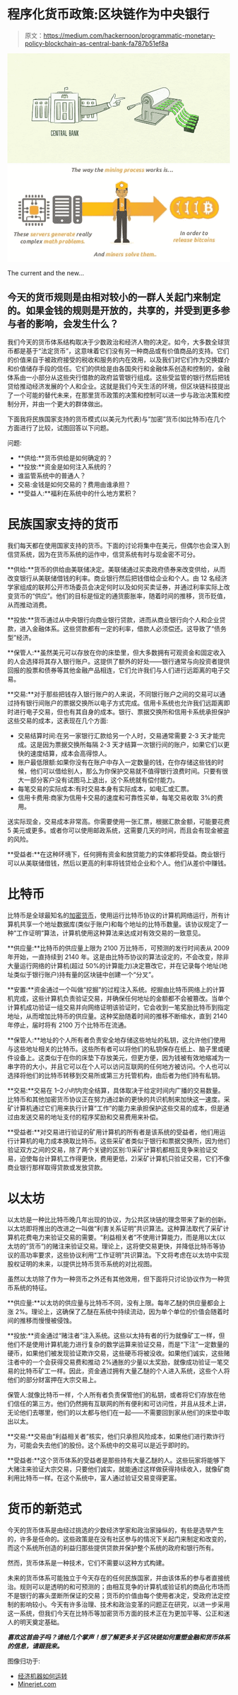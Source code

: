 # 程序化货币政策:区块链作为中央银行

> 原文：<https://medium.com/hackernoon/programmatic-monetary-policy-blockchain-as-central-bank-fa787b51ef8a>

![](img/9cc6ff8b8dc61211b7a53f7ac9f3bbfd.png)![](img/9937b0ef195ba16a5f6443f00844ec06.png)

The current and the new…

## 今天的货币规则是由相对较小的一群人关起门来制定的。如果金钱的规则是开放的，共享的，并受到更多参与者的影响，会发生什么？

我们今天的货币体系结构取决于少数政治和经济人物的决定。如今，大多数全球货币都是基于“法定货币”，这意味着它们没有另一种商品或有价值商品的支持。它们的价值来自于被政府接受的税收和服务的内在效用，以及我们对它们作为交换媒介和价值储存手段的信任。它们的供给是由各国央行和金融体系创造和控制的，金融体系由一小部分从这些央行借款的政府监管银行组成。这些受监管的银行然后把钱贷给推动经济发展的个人和企业。这就是我们今天生活的环境，但区块链科技提出了一个可能的替代未来，在那里货币政策的决策和控制可以进一步与政治决策和控制分开，并由一个更大的群体做出。

下面我将民族国家支持的货币模式(以美元为代表)与“加密”货币(如比特币)在几个方面进行了比较，试图回答以下问题。

问题:

*   **供给:**货币供给是如何确定的？
*   **投放:**资金是如何注入系统的？
*   谁监管系统中的普通人？
*   交易:金钱是如何交易的？费用由谁承担？
*   **受益人:**福利在系统中的什么地方累积？

# 民族国家支持的货币

我们每天都在使用国家支持的货币。下面的讨论将集中在美元，但偶尔也会深入到信贷系统，因为在货币系统的运作中，信贷系统有时与现金密不可分。

**供给:**货币的供给由美联储决定。美联储通过买卖政府债券来改变供给，从而改变银行从美联储借钱的利率。商业银行然后把钱借给企业和个人。由 12 名经济学家组成的联邦公开市场委员会决定何时以及如何买卖证券，并通过利率实际上改变货币的“供应”。他们的目标是恒定的通货膨胀率，随着时间的推移，货币贬值，从而推动消费。

**投放:**货币通过从中央银行向商业银行贷款，进而从商业银行向个人和企业贷款，进入金融体系。这些贷款都有一定的利率，借款人必须偿还。这导致了“债务型”经济。

**保管人:**虽然美元可以存放在你的床垫里，但大多数拥有可观资金和固定收入的人会选择将其存入银行账户。这提供了额外的好处——银行通常与向投资者提供回报的股票和债券等其他金融产品相连，它们允许我们与人们进行远距离的电子交易。

**交易:**对于那些把钱存入银行账户的人来说，不同银行账户之间的交易可以通过持有银行间账户的票据交换所以电子方式完成。信用卡系统也允许我们远距离即时进行电子交易，但也有其自身的成本。银行、票据交换所和信用卡系统承担保护这些交易的成本，这表现在几个方面:

*   交易结算时间:在另一家银行汇款给另一个人时，交易通常需要 2-3 天才能完成。这是因为票据交换所每隔 2-3 天才结算一次银行间的账户，如果它们以更快的速度结算，成本会高得惊人。
*   账户最低限额:如果你没有在账户中存入一定数量的钱，在你存储这些钱的时候，他们可以借给别人，那么为你保护交易就不值得银行浪费时间。只要有很大一部分客户没有试图马上退出，这个系统就有偿付能力。
*   每笔交易的实际成本:有时交易本身有实际成本，如电汇或汇票。
*   信用卡费用:商家为信用卡交易的速度和可靠性买单，每笔交易收取 3%的费用。

送实际现金，交易成本非常高。你需要使用一张汇票，根据汇款金额，可能要花费 5 美元或更多。或者你可以使用邮政系统，这需要几天的时间，而且会有现金被盗的风险。

**受益者:**在这种环境下，任何拥有资金和放贷能力的实体都将受益。商业银行可以从美联储借钱，然后以更高的利率将钱贷给企业和个人。他们从差价中赚钱。

# 比特币

比特币是全球最知名的[加密货币](https://hackernoon.com/tagged/cryptocurrency)，使用运行比特币协议的计算机网络运行，所有计算机共享一个地址数据库(类似于账户)和每个地址的比特币数量。该协议规定了一种“工作证明”算法，计算机使用这种算法来达成对有效交易的一致意见。

**供应量:**比特币的供应量上限为 2100 万比特币，可预测的发行时间表从 2009 年开始，一直持续到 2140 年。这是由比特币协议的算法设定的，不会改变，除非大量运行网络的计算机(超过 50%的计算能力)决定篡改它，并在记录每个地址(地址类似于银行账户)持有量的区块链中创建一个“分叉”。

**安置:**资金通过一个叫做“挖掘”的过程注入系统。挖掘由比特币网络上的计算机完成，这些计算机负责验证交易，并确保任何地址的金额都不会被篡改。当单个计算机成功验证一组交易并向网络证明该验证时，它会收到一笔奖励比特币到指定地址，从而增加比特币的供应量。这种奖励随着时间的推移不断缩水，直到 2140 年停止，届时将有 2100 万个比特币在流通。

**保管人:**地址的个人所有者负责安全地存储这些地址的私钥，这允许他们使用与这些地址相关的比特币。这些所有者可以将他们的私钥保存在纸上、脑子里或硬件设备上。这类似于在你的床垫下存放美元，但更方便，因为钱被有效地缩减为一串字符的大小，并且它可以在个人可以访问互联网的任何地方被访问。个人也可以选择将他们的比特币转移到交易所或第三方托管机构，由后者为他们持有私钥。

**交易:**交易在 1–2*小时*内完全结算，具体取决于给定时间内广播的交易数量。比特币和其他加密货币协议正在努力通过新的更快的共识机制来加快这一速度。采矿计算机通过它们用来执行计算“工作”的能力来承担保护这些交易的成本，但是通过由发送交易的地址支付的程序奖励和交易费用来补偿。

**受益者:**对交易进行验证的矿用计算机的所有者是该系统的受益者，他们用运行计算机的电力成本换取比特币。这些采矿者类似于银行和票据交换所，因为他们验证双方之间的交易，除了两个关键的区别:1)采矿计算机都相互竞争来验证交易，迫使每台计算机工作得更快，费用更低，2)采矿计算机只验证交易，它们不像商业银行那样取得贷款或发放贷款。

# 以太坊

以太坊是一种比比特币晚几年出现的协议，为公共区块链的理念带来了新的创新。以太坊即将推出的改进之一叫做“利害关系证明”共识算法。这种算法取代了采矿计算机花费电力来验证交易的需要。“利益相关者”不使用计算能力，而是用以太(以太坊的“货币”)的赌注来验证交易。理论上，这将使交易更快，并降低比特币等协议的高功率要求，这些协议利用“工作证明”共识算法。下文将考虑在以太坊中实现股权证明的未来，以提供比特币货币系统的对比视图。

虽然以太坊除了作为一种货币之外还有其他效用，但下面将只讨论协议作为一种货币系统的特征。

**供应量:**以太坊的供应量与比特币不同，没有上限。每年乙醚的供应量都会上涨 2%。理论上，这确保了乙醚在系统中持续流动，因为单个单位的价值会随着时间的推移而慢慢被侵蚀。

**投放:**资金通过“赌注者”注入系统。这些以太持有者的行为就像矿工一样，但他们不是使用计算机能力进行复杂的数学运算来验证交易，而是“下注”一定数量的硬币，如果他们被发现验证欺诈交易，这些硬币将被没收。如果他们诚实，这些赌注者中的一个会获得交易费和推动 2%通胀的少量以太奖励，就像成功验证一笔交易的比特币矿工一样。因此，资金通过拥有大量乙醚的个人进入系统，这些个人将他们的部分财富押在大宗交易上。

保管人:就像比特币一样，个人所有者负责保管他们的私钥，或者将它们存放在他们信任的第三方。他们仍然拥有互联网的所有便利和可访问性，并且从技术上讲，无论他们去哪里，他们的以太都与他们在一起——不需要回到家从他们的床垫中取出以太。

**交易:**交易由“利益相关者”核实，他们只承担风险成本，如果他们进行欺诈行为，可能会失去他们的股份。这个系统中的交易可以是近乎即时的。

**受益者:**这个货币体系的受益者是那些持有大量乙醚的人。这些玩家将能够下大赌注来验证大宗交易，只要他们诚实，就能通过这样做获得持续收入，就像矿商利用比特币一样。在这个系统中，富人通过验证交易变得更富。

# 货币的新范式

今天的货币体系是由经过挑选的少数经济学家和政治家操纵的，有些是选举产生的，许多是任命的。这些政策是在没有社区参与的情况下关起门来制定和改变的，而这个系统所创造的利益归那些提供贷款并保护整个系统的政府和银行所有。

然而，货币体系是一种技术，它们不需要以这种方式构建。

未来的货币体系可能独立于今天存在的任何民族国家，并由该体系的参与者直接统治。规则可以是透明的和可预测的；由相互竞争的计算机或验证机的商品化市场而不是银行的寡头垄断所保证的交易；货币的价值由每个使用者决定，受政府法定控制的影响较小。今天有许多治理、技术和政治变革的问题正在研究，以进一步采用这一系统，但我们今天在比特币等加密货币方面的技术正在为更加平等、公正和迷人的明天奠定基础。

***喜欢这首曲子吗？请给几个掌声！想了解更多关于区块链如何重塑金融和货币体系的信息，请跟我来。***

图像归功于:

*   [经济机器如何运转](http://www.economicprinciples.org/economic-principles/index.html)
*   [Minerjet.com](http://minerjet.com/)